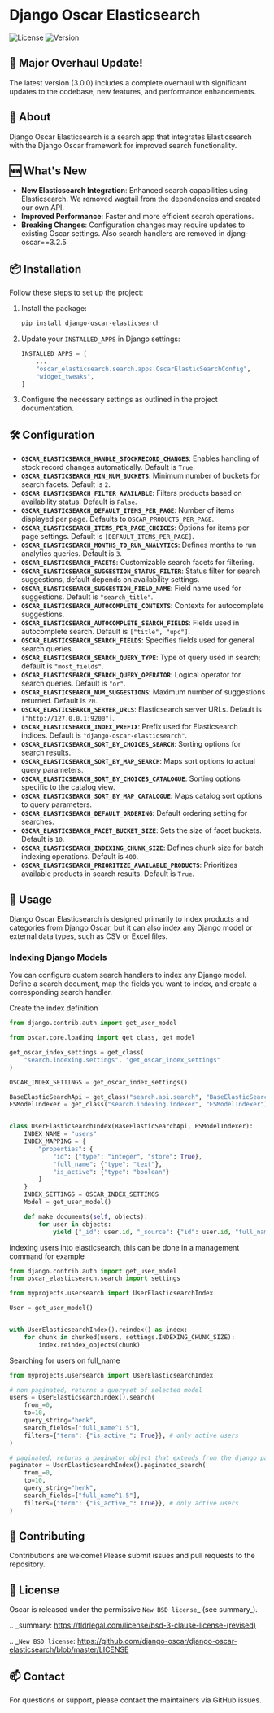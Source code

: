 # Django Oscar Elasticsearch

![License](https://img.shields.io/badge/license-MIT-blue.svg) ![Version](https://img.shields.io/badge/version-2.0.0-green)

## 🚀 Major Overhaul Update!

The latest version (3.0.0) includes a complete overhaul with significant updates to the codebase, new features, and performance enhancements.

## 📖 About

Django Oscar Elasticsearch is a search app that integrates Elasticsearch with the Django Oscar framework for improved search functionality.

## 🆕 What's New

- **New Elasticsearch Integration**: Enhanced search capabilities using Elasticsearch. We removed wagtail from the dependencies and created our own API.
- **Improved Performance**: Faster and more efficient search operations.
- **Breaking Changes**: Configuration changes may require updates to existing Oscar settings. Also search handlers are removed in djang-oscar==3.2.5

## 📦 Installation

Follow these steps to set up the project:

1. Install the package:
    ```bash
    pip install django-oscar-elasticsearch
    ```
2. Update your `INSTALLED_APPS` in Django settings:
    ```python
    INSTALLED_APPS = [
        ...
        "oscar_elasticsearch.search.apps.OscarElasticSearchConfig",
        "widget_tweaks",
    ]
    ```
3. Configure the necessary settings as outlined in the project documentation.

## 🛠 Configuration

- **`OSCAR_ELASTICSEARCH_HANDLE_STOCKRECORD_CHANGES`**: Enables handling of stock record changes automatically. Default is `True`.
- **`OSCAR_ELASTICSEARCH_MIN_NUM_BUCKETS`**: Minimum number of buckets for search facets. Default is `2`.
- **`OSCAR_ELASTICSEARCH_FILTER_AVAILABLE`**: Filters products based on availability status. Default is `False`.
- **`OSCAR_ELASTICSEARCH_DEFAULT_ITEMS_PER_PAGE`**: Number of items displayed per page. Defaults to `OSCAR_PRODUCTS_PER_PAGE`.
- **`OSCAR_ELASTICSEARCH_ITEMS_PER_PAGE_CHOICES`**: Options for items per page settings. Default is `[DEFAULT_ITEMS_PER_PAGE]`.
- **`OSCAR_ELASTICSEARCH_MONTHS_TO_RUN_ANALYTICS`**: Defines months to run analytics queries. Default is `3`.
- **`OSCAR_ELASTICSEARCH_FACETS`**: Customizable search facets for filtering.
- **`OSCAR_ELASTICSEARCH_SUGGESTION_STATUS_FILTER`**: Status filter for search suggestions, default depends on availability settings.
- **`OSCAR_ELASTICSEARCH_SUGGESTION_FIELD_NAME`**: Field name used for suggestions. Default is `"search_title"`.
- **`OSCAR_ELASTICSEARCH_AUTOCOMPLETE_CONTEXTS`**: Contexts for autocomplete suggestions.
- **`OSCAR_ELASTICSEARCH_AUTOCOMPLETE_SEARCH_FIELDS`**: Fields used in autocomplete search. Default is `["title", "upc"]`.
- **`OSCAR_ELASTICSEARCH_SEARCH_FIELDS`**: Specifies fields used for general search queries.
- **`OSCAR_ELASTICSEARCH_SEARCH_QUERY_TYPE`**: Type of query used in search; default is `"most_fields"`.
- **`OSCAR_ELASTICSEARCH_SEARCH_QUERY_OPERATOR`**: Logical operator for search queries. Default is `"or"`.
- **`OSCAR_ELASTICSEARCH_NUM_SUGGESTIONS`**: Maximum number of suggestions returned. Default is `20`.
- **`OSCAR_ELASTICSEARCH_SERVER_URLS`**: Elasticsearch server URLs. Default is `["http://127.0.0.1:9200"]`.
- **`OSCAR_ELASTICSEARCH_INDEX_PREFIX`**: Prefix used for Elasticsearch indices. Default is `"django-oscar-elasticsearch"`.
- **`OSCAR_ELASTICSEARCH_SORT_BY_CHOICES_SEARCH`**: Sorting options for search results.
- **`OSCAR_ELASTICSEARCH_SORT_BY_MAP_SEARCH`**: Maps sort options to actual query parameters.
- **`OSCAR_ELASTICSEARCH_SORT_BY_CHOICES_CATALOGUE`**: Sorting options specific to the catalog view.
- **`OSCAR_ELASTICSEARCH_SORT_BY_MAP_CATALOGUE`**: Maps catalog sort options to query parameters.
- **`OSCAR_ELASTICSEARCH_DEFAULT_ORDERING`**: Default ordering setting for searches.
- **`OSCAR_ELASTICSEARCH_FACET_BUCKET_SIZE`**: Sets the size of facet buckets. Default is `10`.
- **`OSCAR_ELASTICSEARCH_INDEXING_CHUNK_SIZE`**: Defines chunk size for batch indexing operations. Default is `400`.
- **`OSCAR_ELASTICSEARCH_PRIORITIZE_AVAILABLE_PRODUCTS`**: Prioritizes available products in search results. Default is `True`.


## 📜 Usage

Django Oscar Elasticsearch is designed primarily to index products and categories from Django Oscar, but it can also index any Django model or external data types, such as CSV or Excel files.

### Indexing Django Models
You can configure custom search handlers to index any Django model. Define a search document, map the fields you want to index, and create a corresponding search handler.

Create the index definition
```python
from django.contrib.auth import get_user_model

from oscar.core.loading import get_class, get_model

get_oscar_index_settings = get_class(
    "search.indexing.settings", "get_oscar_index_settings"
)

OSCAR_INDEX_SETTINGS = get_oscar_index_settings()

BaseElasticSearchApi = get_class("search.api.search", "BaseElasticSearchApi")
ESModelIndexer = get_class("search.indexing.indexer", "ESModelIndexer")


class UserElasticsearchIndex(BaseElasticSearchApi, ESModelIndexer):
    INDEX_NAME = "users"
    INDEX_MAPPING = {
        "properties": {
            "id": {"type": "integer", "store": True},
            "full_name": {"type": "text"},
            "is_active": {"type": "boolean"}
        }
    }
    INDEX_SETTINGS = OSCAR_INDEX_SETTINGS
    Model = get_user_model()

    def make_documents(self, objects):
        for user in objects:
            yield {"_id": user.id, "_source": {"id": user.id, "full_name": user.get_full_name(), "is_active": user.is_active}}
```

Indexing users into elasticsearch, this can be done in a management command for example
```python
from django.contrib.auth import get_user_model
from oscar_elasticsearch.search import settings

from myprojects.usersearch import UserElasticsearchIndex

User = get_user_model()


with UserElasticsearchIndex().reindex() as index:
    for chunk in chunked(users, settings.INDEXING_CHUNK_SIZE):
        index.reindex_objects(chunk)
```

Searching for users on full_name
```python
from myprojects.usersearch import UserElasticsearchIndex

# non paginated, returns a queryset of selected model
users = UserElasticsearchIndex().search(
    from_=0,
    to=10,
    query_string="henk",
    search_fields=["full_name^1.5"],
    filters={"term": {"is_active_": True}}, # only active users
)

# paginated, returns a paginator object that extends from the django paginator
paginator = UserElasticsearchIndex().paginated_search(
    from_=0,
    to=10,
    query_string="henk",
    search_fields=["full_name^1.5"],
    filters={"term": {"is_active_": True}}, # only active users
)
```

## 🤝 Contributing

Contributions are welcome! Please submit issues and pull requests to the repository.

## 📄 License

Oscar is released under the permissive `New BSD license`_ (see summary_).

.. _summary: https://tldrlegal.com/license/bsd-3-clause-license-(revised)

.. _`New BSD license`: https://github.com/django-oscar/django-oscar-elasticsearch/blob/master/LICENSE


## 📫 Contact

For questions or support, please contact the maintainers via GitHub issues.
